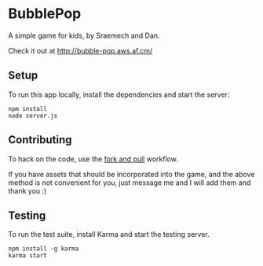 # BubblePop

A simple game for kids, by Sraemech and Dan.

Check it out at http://bubble-pop.aws.af.cm/

## Setup

To run this app locally, install the dependencies and start the server:

```
npm install
node server.js
```

## Contributing

To hack on the code, use the [fork and pull](https://github.com/sevntu-checkstyle/sevntu.checkstyle/wiki/Development-workflow-with-Git%3A-Fork,-Branching,-Commits,-and-Pull-Request) workflow.

If you have assets that should be incorporated into the game, and the above method is not convenient for you, just message me and I will add them and thank you :)

## Testing

To run the test suite, install Karma and start the testing server.

```
npm install -g karma
karma start
```
